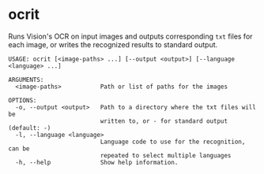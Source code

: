 # ocrit

Runs Vision's OCR on input images and outputs corresponding `txt` files for each image, or writes the recognized results to standard output.

```
USAGE: ocrit [<image-paths> ...] [--output <output>] [--language <language> ...]

ARGUMENTS:
  <image-paths>           Path or list of paths for the images

OPTIONS:
  -o, --output <output>   Path to a directory where the txt files will be
                          written to, or - for standard output (default: -)
  -l, --language <language>
                          Language code to use for the recognition, can be
                          repeated to select multiple languages
  -h, --help              Show help information.
```